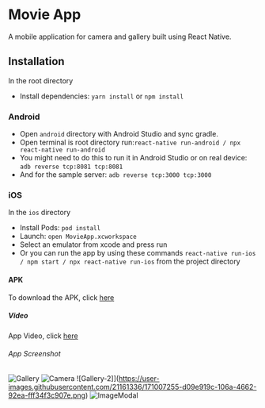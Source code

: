 # Movie App

A mobile application for camera and gallery built using React Native.

## Installation

In the root directory
* Install dependencies: `yarn install` or `npm install`


### Android

* Open `android` directory with Android Studio and sync gradle.
* Open terminal is root directory run:`react-native run-android / npx react-native run-android`
* You might need to do this to run it in Android Studio or on real device: `adb reverse tcp:8081 tcp:8081`
* And for the sample server: `adb reverse tcp:3000 tcp:3000`


### iOS
In the `ios` directory

* Install Pods: `pod install`
* Launch: `open MovieApp.xcworkspace` 
* Select an emulator from xcode and press run
* Or you can run the app by using these commands `react-native run-ios / npm start / npx react-native run-ios` from the project directory

#### APK

To download the APK, click [here](https://drive.google.com/file/d/1kQflFfEf0dRxiyDHIUbRFhdFoBhx2opK/view?usp=sharing)

##### Video
App Video, click [here](https://youtu.be/ma487x6NQNE)


###### App Screenshot

![Gallery](https://user-images.githubusercontent.com/21161336/171006635-8e7d48e9-dad8-4615-87bc-bf877a167542.png)
![Camera](https://user-images.githubusercontent.com/21161336/171007171-cf266341-610b-4909-b0d0-44b25663a768.png)
![Gallery-2]](https://user-images.githubusercontent.com/21161336/171007255-d09e919c-106a-4662-92ea-fff34f3c907e.png)
![ImageModal](https://user-images.githubusercontent.com/21161336/171007442-3291eb7b-27d2-46d5-99b6-91a4ea204924.png)